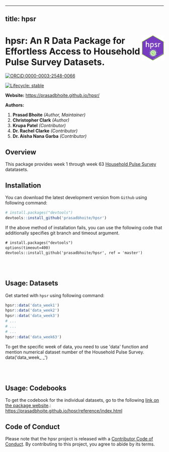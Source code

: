
---
  title: hpsr
---
  
# <a href='https://github.com/prasadbhoite/hpsr'><img src="man/figures/hpsr_url.png" align="right" height="80" alt="" /></a>hpsr: An R Data Package for Effortless Access to Household Pulse Survey Datasets. 

<!-- badges: start -->
[![ORCiD:0000-0003-2548-0066](https://img.shields.io/badge/ORCiD-0000--0003--2548--0066-dodgerblue.svg)](https://orcid.org/0000-0003-2548-0066)
 
[![Lifecycle: stable](https://img.shields.io/badge/lifecycle-stable-brightgreen.svg)](https://lifecycle.r-lib.org/articles/stages.html#stable)
<!-- badges: end -->



**Website:** https://prasadbhoite.github.io/hpsr/

**Authors:** <br>
1. **Prasad Bhoite** *(Author, Maintainer)* <br>
2. **Christopher Clark** *(Author)* <br>
3. **Krupa Patel** *(Contributor)* <br>
4. **Dr. Rachel Clarke** *(Contributor)* <br>
5. **Dr. Aisha Nana Garba** *(Contributor)* <br>

## Overview
This package provides week 1 through week 63 [Household Pulse Survey](https://www.census.gov/data/experimental-data-products/household-pulse-survey.html) datatasets.

## Installation
You can download the latest development version from `Github` using following command:
  
```r
# install.packages("devtools")
devtools::install_github('prasadbhoite/hpsr')
```
If the above method of installation fails, you can use the following code that additionally specifies git branch and timeout argument.

```
# install.packages("devtools")
options(timeout=400)
devtools::install_github('prasadbhoite/hpsr', ref = 'master')
```

<br>
<br>

## Usage: Datasets
Get started with `hpsr` using following command:

  
```r
hpsr::data('data_week1')
hpsr::data('data_week2')
hpsr::data('data_week3')
# ...
# ...
# ...
hpsr::data('data_week63')

```
To get the specific week of data, you need to use 'data' function and mention numerical dataset number of the Household Pulse Survey.
data('data_week_ _')

<br>
<br>

## Usage: Codebooks
To get the codebook for the individual datasets, go to the following [link on the package website](https://prasadbhoite.github.io/hpsr/reference/index.html).:
https://prasadbhoite.github.io/hpsr/reference/index.html
  


## Code of Conduct

Please note that the hpsr project is released with a [Contributor Code of Conduct](https://contributor-covenant.org/version/2/1/CODE_OF_CONDUCT.html). By contributing to this project, you agree to abide by its terms.
